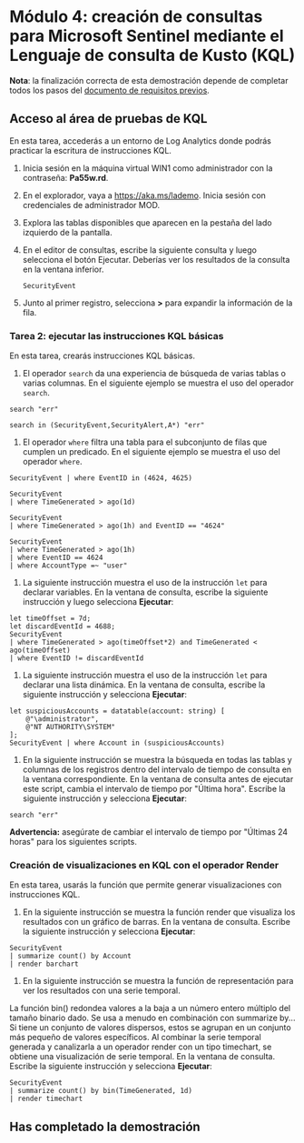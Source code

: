# Módulo 4: creación de consultas para Microsoft Sentinel mediante el Lenguaje de consulta de Kusto (KQL)

**Nota**: la finalización correcta de esta demostración depende de completar todos los pasos del [documento de requisitos previos](00-prerequisites.md). 

## Acceso al área de pruebas de KQL

En esta tarea, accederás a un entorno de Log Analytics donde podrás practicar la escritura de instrucciones KQL.

1. Inicia sesión en la máquina virtual WIN1 como administrador con la contraseña: **Pa55w.rd**.  

1. En el explorador, vaya a https://aka.ms/lademo. Inicia sesión con credenciales de administrador MOD. 

1. Explora las tablas disponibles que aparecen en la pestaña del lado izquierdo de la pantalla.

1. En el editor de consultas, escribe la siguiente consulta y luego selecciona el botón Ejecutar.  Deberías ver los resultados de la consulta en la ventana inferior.

    ```KQL
    SecurityEvent
    ```

1. Junto al primer registro, selecciona **>** para expandir la información de la fila.

### Tarea 2: ejecutar las instrucciones KQL básicas

En esta tarea, crearás instrucciones KQL básicas.

1. El operador `search` da una experiencia de búsqueda de varias tablas o varias columnas. En el siguiente ejemplo se muestra el uso del operador `search`.

```KQL
search "err" 

search in (SecurityEvent,SecurityAlert,A*) "err"
```

1. El operador `where` filtra una tabla para el subconjunto de filas que cumplen un predicado. En el siguiente ejemplo se muestra el uso del operador `where`.

```KQL
SecurityEvent | where EventID in (4624, 4625)

SecurityEvent 
| where TimeGenerated > ago(1d) 

SecurityEvent 
| where TimeGenerated > ago(1h) and EventID == "4624" 

SecurityEvent 
| where TimeGenerated > ago(1h) 
| where EventID == 4624 
| where AccountType =~ "user" 
```

1. La siguiente instrucción muestra el uso de la instrucción `let` para declarar variables. En la ventana de consulta, escribe la siguiente instrucción y luego selecciona **Ejecutar**: 

```KQL
let timeOffset = 7d;
let discardEventId = 4688;
SecurityEvent
| where TimeGenerated > ago(timeOffset*2) and TimeGenerated < ago(timeOffset)
| where EventID != discardEventId
```

1. La siguiente instrucción muestra el uso de la instrucción `let` para declarar una lista dinámica. En la ventana de consulta, escribe la siguiente instrucción y selecciona **Ejecutar**: 

```KQL
let suspiciousAccounts = datatable(account: string) [
    @"\administrator", 
    @"NT AUTHORITY\SYSTEM"
];
SecurityEvent | where Account in (suspiciousAccounts)
```

1. En la siguiente instrucción se muestra la búsqueda en todas las tablas y columnas de los registros dentro del intervalo de tiempo de consulta en la ventana correspondiente. En la ventana de consulta antes de ejecutar este script, cambia el intervalo de tiempo por "Última hora". Escribe la siguiente instrucción y selecciona **Ejecutar**:

```KQL
search "err"
```

**Advertencia:** asegúrate de cambiar el intervalo de tiempo por "Últimas 24 horas" para los siguientes scripts.

### Creación de visualizaciones en KQL con el operador Render

En esta tarea, usarás la función que permite generar visualizaciones con instrucciones KQL.

1. En la siguiente instrucción se muestra la función render que visualiza los resultados con un gráfico de barras. En la ventana de consulta. Escribe la siguiente instrucción y selecciona **Ejecutar**: 

```KQL
SecurityEvent 
| summarize count() by Account
| render barchart
```

1. En la siguiente instrucción se muestra la función de representación para ver los resultados con una serie temporal.

La función bin() redondea valores a la baja a un número entero múltiplo del tamaño binario dado.  Se usa a menudo en combinación con summarize by... Si tiene un conjunto de valores dispersos, estos se agrupan en un conjunto más pequeño de valores específicos.  Al combinar la serie temporal generada y canalizarla a un operador render con un tipo timechart, se obtiene una visualización de serie temporal. En la ventana de consulta. Escribe la siguiente instrucción y selecciona **Ejecutar**: 

```KQL
SecurityEvent 
| summarize count() by bin(TimeGenerated, 1d) 
| render timechart
```

## Has completado la demostración
